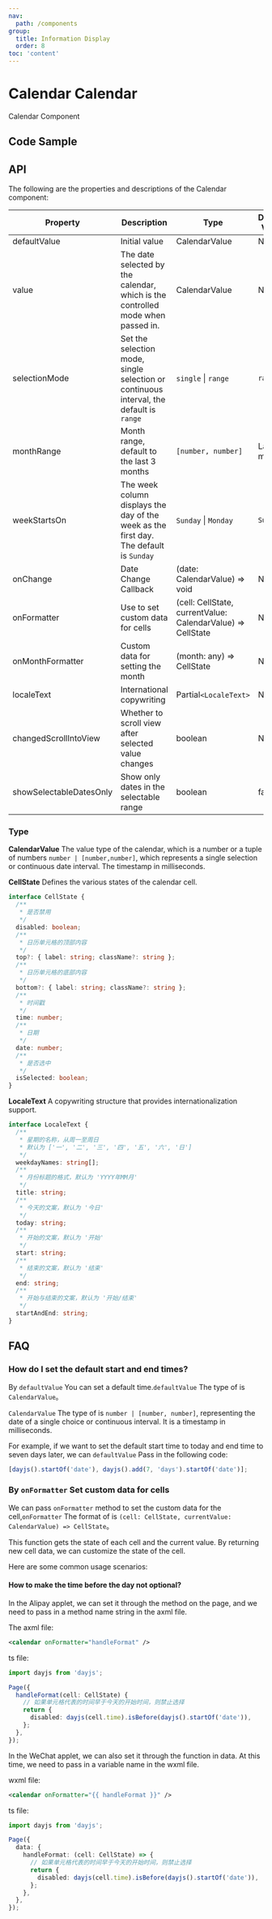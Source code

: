```yaml
---
nav:
  path: /components
group:
  title: Information Display
  order: 8
toc: 'content'
---
```


# Calendar Calendar

<!-- <code src="../../docs/components/compatibility.tsx" inline="true"></code> -->

Calendar Component

## Code Sample

<code src='../../demo/pages/Calendar/index' ></code>

## API

The following are the properties and descriptions of the Calendar component:

| Property                    | Description                                           | Type                                                        | Default Value      |
| ----------------------- | ---------------------------------------------- | ----------------------------------------------------------- | ----------- |
| defaultValue            | Initial value                                         | CalendarValue                                               | None          |
| value                   | The date selected by the calendar, which is the controlled mode when passed in.             | CalendarValue                                               | None          |
| selectionMode           | Set the selection mode, single selection or continuous interval, the default is `range` | `single` \| `range`                                         | `range`     |
| monthRange              | Month range, default to the last 3 months                    | `[number, number]`                                          | Last 3 months |
| weekStartsOn            | The week column displays the day of the week as the first day. The default is `Sunday`  | `Sunday` \| `Monday`                                        | `Sunday`    |
| onChange                | Date Change Callback                                   | (date: CalendarValue) => void                               | None          |
| onFormatter             | Use to set custom data for cells                     | (cell: CellState, currentValue: CalendarValue) => CellState | None          |
| onMonthFormatter        | Custom data for setting the month                       | (month: any) => CellState                                   | None          |
| localeText              | International copywriting                                     | Partial`<LocaleText>`                                       | None          |
| changedScrollIntoView   | Whether to scroll view after selected value changes                       | boolean                                                     | None          |
| showSelectableDatesOnly | Show only dates in the selectable range                       | boolean                                                     | false       |

### Type

**CalendarValue** The value type of the calendar, which is a number or a tuple of numbers `number | [number,number]`, which represents a single selection or continuous date interval. The timestamp in milliseconds.

**CellState** Defines the various states of the calendar cell.

```typescript
interface CellState {
  /**
   * 是否禁用
   */
  disabled: boolean;
  /**
   * 日历单元格的顶部内容
   */
  top?: { label: string; className?: string };
  /**
   * 日历单元格的底部内容
   */
  bottom?: { label: string; className?: string };
  /**
   * 时间戳
   */
  time: number;
  /**
   * 日期
   */
  date: number;
  /**
   * 是否选中
   */
  isSelected: boolean;
}
```

**LocaleText** A copywriting structure that provides internationalization support.

```typescript
interface LocaleText {
  /**
   * 星期的名称，从周一至周日
   * 默认为 ['一', '二', '三', '四', '五', '六', '日']
   */
  weekdayNames: string[];
  /**
   * 月份标题的格式，默认为 'YYYY年MM月'
   */
  title: string;
  /**
   * 今天的文案，默认为 '今日'
   */
  today: string;
  /**
   * 开始的文案，默认为 '开始'
   */
  start: string;
  /**
   * 结束的文案，默认为 '结束'
   */
  end: string;
  /**
   * 开始与结束的文案，默认为 '开始/结束'
   */
  startAndEnd: string;
}
```

## FAQ

### How do I set the default start and end times?

By `defaultValue` You can set a default time.`defaultValue` The type of is `CalendarValue`。

`CalendarValue` The type of is `number | [number, number]`, representing the date of a single choice or continuous interval. It is a timestamp in milliseconds.

For example, if we want to set the default start time to today and end time to seven days later, we can `defaultValue` Pass in the following code:

```ts
[dayjs().startOf('date'), dayjs().add(7, 'days').startOf('date')];
```

### By `onFormatter` Set custom data for cells

We can pass `onFormatter` method to set the custom data for the cell,`onFormatter` The format of is `(cell: CellState, currentValue: CalendarValue) => CellState`。

This function gets the state of each cell and the current value. By returning new cell data, we can customize the state of the cell.

Here are some common usage scenarios:

#### How to make the time before the day not optional?

In the Alipay applet, we can set it through the method on the page, and we need to pass in a method name string in the axml file.

The axml file:

```xml
<calendar onFormatter="handleFormat" />
```

ts file:

```ts
import dayjs from 'dayjs';

Page({
  handleFormat(cell: CellState) {
    // 如果单元格代表的时间早于今天的开始时间，则禁止选择
    return {
      disabled: dayjs(cell.time).isBefore(dayjs().startOf('date')),
    };
  },
});
```

In the WeChat applet, we can also set it through the function in data. At this time, we need to pass in a variable name in the wxml file.

wxml file:

```xml
<calendar onFormatter="{{ handleFormat }}" />
```

ts file:

```ts
import dayjs from 'dayjs';

Page({
  data: {
    handleFormat: (cell: CellState) => {
      // 如果单元格代表的时间早于今天的开始时间，则禁止选择
      return {
        disabled: dayjs(cell.time).isBefore(dayjs().startOf('date')),
      };
    },
  },
});
```
